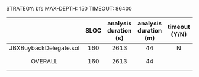 STRATEGY: bfs
MAX-DEPTH: 150
TIMEOUT: 86400

|                        | SLOC | analysis duration (s) | analysis duration (m) | timeout (Y/N) |   High    | Medium | Low | valid finds |
|:----------------------:|:----:|:---------------------:|:---------------------:|:-------------:|:---------:|:------:|:---:|:-----------:|
| JBXBuybackDelegate.sol | 160  |         2613          |          44           |       N       |     0     |   0    |  0  |      0      |          
|        OVERALL         | 160  |         2613          |          44           |               | 0 (0 IAB) |   0    |  0  |      0      |          
